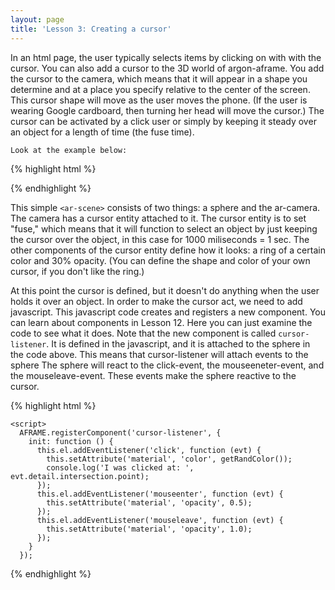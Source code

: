 ```yaml
---
layout: page
title: 'Lesson 3: Creating a cursor'
---
```


In an html page, the user typically selects items by clicking on with with the cursor. You can also add a cursor to the 3D world of argon-aframe. You add the cursor to the camera, which means that it will appear in a shape you determine and at a place you specify relative to the center of the screen. This cursor shape will move as the user moves the phone. (If the user is wearing Google cardboard, then turning her head will move the cursor.) The cursor can be activated by a click user or simply by keeping it steady over an object for a length of time (the fuse time).

	Look at the example below:

{% highlight html %}

  <body>
    <ar-scene>
      <a-entity id="helloworld" position="0 -1 -8">
        <a-sphere position="0 1.25 -1" cursor-listener radius="1.25" color="#EF2D5E" ></a-sphere>
      </a-entity>
      <ar-camera>
        <a-entity id="myCursor" cursor="fuse:true; fuse-timeout: 1000"
                    position="0 0 -0.1"
                    geometry="primitive:ring; radiusInner: 0.001; radiusOuter: 0.0015"
                    material="color: #2E3A87; opacity:0.3;">          
        </a-entity>
      </ar-camera>
    </ar-scene>

 {% endhighlight %}   
 
 This simple `<ar-scene>` consists of two things: a sphere and the ar-camera. The camera has a cursor entity attached to it. The cursor entity is to set "fuse," which means that it will function to select an object by just keeping the cursor over the object, in this case for 1000 miliseconds = 1 sec. The other components of the cursor entity define how it looks: a ring of a certain color and 30% opacity.  (You can define the shape and color of your own cursor, if you don't like the ring.)
 
At this point the cursor is defined, but it doesn't do anything when the user holds it over an object. In order to make the cursor act, we need to add javascript. This javascript code creates and registers a new component. You can learn about components in Lesson 12. Here you can just examine the code to see what it does. Note that the new component is called `cursor-listener`. It is defined in the javascript, and it is attached to the sphere in the code above. This means that cursor-listener will attach events to the sphere The sphere will react to the click-event, the mouseeneter-event, and the mouseleave-event. These events make the sphere reactive to the cursor.

{% highlight html %}   

    <script>
      AFRAME.registerComponent('cursor-listener', {
        init: function () {
          this.el.addEventListener('click', function (evt) {
            this.setAttribute('material', 'color', getRandColor());
            console.log('I was clicked at: ', evt.detail.intersection.point);
          });
          this.el.addEventListener('mouseenter', function (evt) {
            this.setAttribute('material', 'opacity', 0.5);
          });
          this.el.addEventListener('mouseleave', function (evt) {
            this.setAttribute('material', 'opacity', 1.0);
          });
        }
      });

{% endhighlight %}

